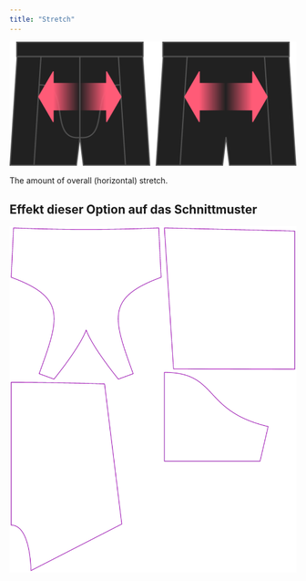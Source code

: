 ```yaml
---
title: "Stretch"
---
```


![The stretch option on Bruce](./stretch.svg)

The amount of overall (horizontal) stretch.

## Effekt dieser Option auf das Schnittmuster

![This image shows the effect of this option by superimposing several variants that have a different value for this option](bruce_stretch_sample.svg "Effect of this option on the pattern")
